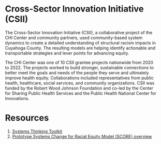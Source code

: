 # Cross-Sector Innovation Initiative (CSII)

The Cross-Sector Innovation Initiative (CSII), a collaborative project of the CHI Center and community partners, used community-based system dynamics to create a detailed understanding of structural racism impacts in Cuyahoga County. The resulting models are helping  identify actionable and transportable strategies and lever points for advancing equity.

The CHI Center was one of 10 CSII grantee projects nationwide from 2020 to 2022. The projects worked to build stronger, sustainable connections to better meet the goals and needs of the people they serve and ultimately improve health equity. Collaborations included representatives from public health, healthcare, social services, and community organizations. CSII was funded by the Robert Wood Johnson Foundation and co-led by the Center for Sharing Public Health Services and the Public Health National Center for Innovations.

# Resources 

1. [Systems Thinking Toolkit](https://github.com/CBSDLab/CSII/blob/main/CSII%20Systems%20Thinking%20Toolkit%20v6.pdf)
2. [Prototype Systems Change for Racial Equity Model (SCORE) overview](https://github.com/CBSDLab/CSII/blob/peterhovmand-content-additions-01/CSII%20model%20brief%202%20October%2025%2C%202021%20v1.pdf)

